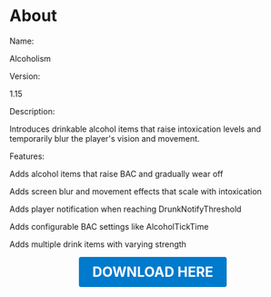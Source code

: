 # About

Name:

Alcoholism

Version:

1.15

Description:

Introduces drinkable alcohol items that raise intoxication levels and temporarily blur the player's vision and movement.

Features:

Adds alcohol items that raise BAC and gradually wear off

Adds screen blur and movement effects that scale with intoxication

Adds player notification when reaching DrunkNotifyThreshold

Adds configurable BAC settings like AlcoholTickTime

Adds multiple drink items with varying strength

<p align="center"><a href="https://github.com/LiliaFramework/Modules/raw/refs/heads/gh-pages/alcoholism.zip" style="display:inline-block;padding:12px 24px;font-size:1.5rem;font-weight:bold;text-decoration:none;color:#fff;background-color:var(--md-primary-fg-color,#007acc);border-radius:4px;">DOWNLOAD HERE</a></p>